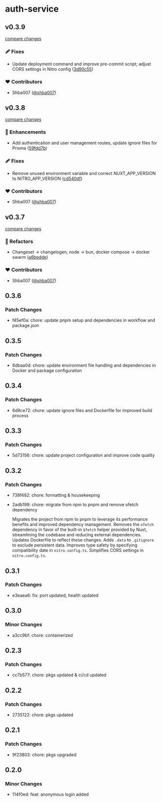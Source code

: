 # auth-service

## v0.3.9

[compare changes](https://github.com/shba007/unauth-api/compare/v0.3.8...v0.3.9)

### 🩹 Fixes

- Update deployment command and improve pre-commit script; adjust CORS settings in Nitro config ([3d90c55](https://github.com/shba007/unauth-api/commit/3d90c55))

### ❤️ Contributors

- Shba007 ([@shba007](https://github.com/shba007))

## v0.3.8

[compare changes](https://github.com/shba007/unauth-api/compare/v0.3.7...v0.3.8)

### 🚀 Enhancements

- Add authentication and user management routes, update ignore files for Prisma ([59fdd7b](https://github.com/shba007/unauth-api/commit/59fdd7b))

### 🩹 Fixes

- Remove unused environment variable and correct NUXT_APP_VERSION to NITRO_APP_VERSION ([cd540df](https://github.com/shba007/unauth-api/commit/cd540df))

### ❤️ Contributors

- Shba007 ([@shba007](https://github.com/shba007))

## v0.3.7

[compare changes](https://github.com/shba007/unauth-api/compare/v0.3.6...v0.3.7)

### 💅 Refactors

- Changeset -> changelogen, node -> bun, docker compose -> docker swarm ([a6bedde](https://github.com/shba007/unauth-api/commit/a6bedde))

### ❤️ Contributors

- Shba007 ([@shba007](https://github.com/shba007))

## 0.3.6

### Patch Changes

- f45ef0a: chore: update pnpm setup and dependencies in workflow and package.json

## 0.3.5

### Patch Changes

- 8dbaa0d: chore: update environment file handling and dependencies in Docker and package configuration

## 0.3.4

### Patch Changes

- 6d9ce72: chore: update ignore files and Dockerfile for improved build process

## 0.3.3

### Patch Changes

- 5d73156: chore: update project configuration and improve code quality

## 0.3.2

### Patch Changes

- 738f482: chore: formatting & housekeeping
- 2adb199: chore: migrate from npm to pnpm and remove ofetch dependency

  Migrates the project from npm to pnpm to leverage its performance
  benefits and improved dependency management. Removes the `ofetch`
  dependency in favor of the built-in `$fetch` helper provided by
  Nuxt, streamlining the codebase and reducing external dependencies.
  Updates Dockerfile to reflect these changes. Adds `.data` to
  `.gitignore` to exclude persistent data. Improves type safety by
  specifying compatibility date in `nitro.config.ts`. Simplifies
  CORS settings in `nitro.config.ts`.

## 0.3.1

### Patch Changes

- e3eaea6: fix: port updated, health updated

## 0.3.0

### Minor Changes

- a3cc9bf: chore: containerized

## 0.2.3

### Patch Changes

- cc7b577: chore: pkgs updated & ci/cd updated

## 0.2.2

### Patch Changes

- 2735122: chore: pkgs updated

## 0.2.1

### Patch Changes

- 9f23803: chore: pkgs upgraded

## 0.2.0

### Minor Changes

- 114f0ed: feat: anonymous login added
